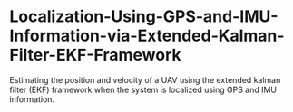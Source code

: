 # Localization-Using-GPS-and-IMU-Information-via-Extended-Kalman-Filter-EKF-Framework
Estimating the position and velocity of a UAV using the extended kalman filter (EKF) framework when the system is localized using GPS and IMU information.
